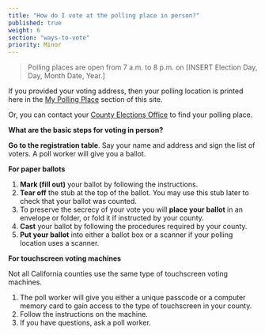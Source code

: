 ```yaml
---
title: "How do I vote at the polling place in person?"
published: true
weight: 6
section: "ways-to-vote"
priority: Minor
---
```





> Polling places are open from 7 a.m. to 8 p.m. on [INSERT Election Day, Day, Month Date, Year.]

If you provided your voting address, then your polling location is printed here in the [My Polling Place](#item-my-polling-place) section of this site. 

Or, you can contact your [County Elections Office](#section-election-office-contact) to find your polling place.  

**What are the basic steps for voting in person?**  

**Go to the registration table**. Say your name and address and sign the list of voters. A poll worker will give you a ballot.

**For paper ballots**
1. **Mark (fill out)** your ballot by following the instructions.
2. **Tear off** the stub at the top of the ballot. You may use this stub later to check that your ballot was counted.
3. To preserve the secrecy of your vote you will **place your ballot** in an envelope or folder, or fold it if instructed by your county.
4. **Cast** your ballot by following the procedures required by your county. 
5. **Put your ballot** into either a ballot box or a scanner if your polling location uses a scanner.  

**For touchscreen voting machines**

Not all California counties use the same type of touchscreen voting machines.  
1. The poll worker will give you either a unique passcode or a computer memory card to gain access to the type of touchscreen in your county.
2. Follow the instructions on the machine. 
3. If you have questions, ask a poll worker.
